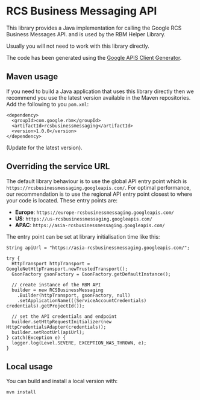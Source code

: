 # RCS Business Messaging API

This library provides a Java implementation for calling the Google RCS 
Business Messages API. and is used by the RBM Helper Library.

Usually you will not need to work with this library directly. 

The code has been generated using the
[Google APIS Client Generator](https://github.com/google/apis-client-generator).

## Maven usage

If you need to build a Java application that uses this library
directly then we recommend you use the latest version available
in the Maven repositories. Add the following to you `pom.xml`:

```
<dependency>
  <groupId>com.google.rbm</groupId>
  <artifactId>rcsbusinessmessaging</artifactId>
  <version>1.0.0</version>
</dependency>
```

(Update for the latest version).


## Overriding the service URL

The default library behaviour is to use the global API entry point which is
`https://rcsbusinessmessaging.googleapis.com/`. For optimal performance,
our recommendation is to use the regional API entry point closest to where your
code is located. These entry points are:

- **Europe**: `https://europe-rcsbusinessmessaging.googleapis.com/`
- **US**: `https://us-rcsbusinessmessaging.googleapis.com/`
- **APAC**: `https://asia-rcsbusinessmessaging.googleapis.com/`

The entry point can be set at library initialisation time like this:

```
String apiUrl = "https://asia-rcsbusinessmessaging.googleapis.com/";

try {
  HttpTransport httpTransport = GoogleNetHttpTransport.newTrustedTransport();
  GsonFactory gsonFactory = GsonFactory.getDefaultInstance();

  // create instance of the RBM API
  builder = new RCSBusinessMessaging
    .Builder(httpTransport, gsonFactory, null)
    .setApplicationName(((ServiceAccountCredentials) credentials).getProjectId());

  // set the API credentials and endpoint
  builder.setHttpRequestInitializer(new HttpCredentialsAdapter(credentials));
  builder.setRootUrl(apiUrl);
} catch(Exception e) {
  logger.log(Level.SEVERE, EXCEPTION_WAS_THROWN, e);
}
```

## Local usage

You can build and install a local version with:

```
mvn install
```


